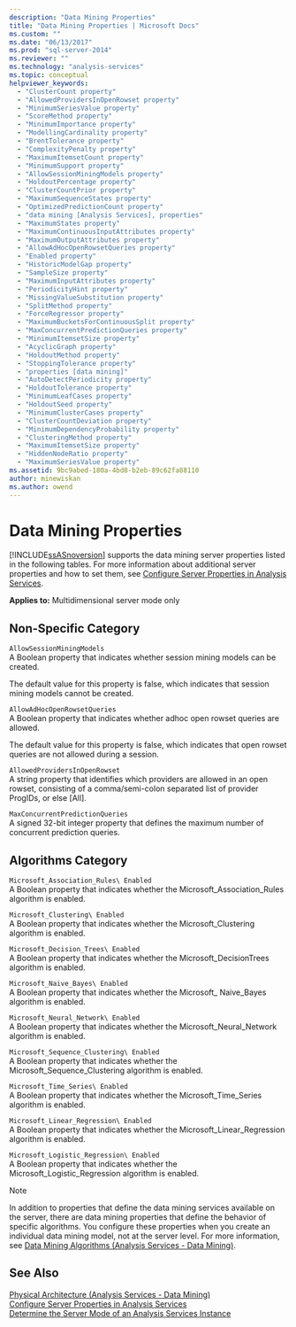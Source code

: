 ```yaml
---
description: "Data Mining Properties"
title: "Data Mining Properties | Microsoft Docs"
ms.custom: ""
ms.date: "06/13/2017"
ms.prod: "sql-server-2014"
ms.reviewer: ""
ms.technology: "analysis-services"
ms.topic: conceptual
helpviewer_keywords: 
  - "ClusterCount property"
  - "AllowedProvidersInOpenRowset property"
  - "MinimumSeriesValue property"
  - "ScoreMethod property"
  - "MinimumImportance property"
  - "ModellingCardinality property"
  - "BrentTolerance property"
  - "ComplexityPenalty property"
  - "MaximumItemsetCount property"
  - "MinimumSupport property"
  - "AllowSessionMiningModels property"
  - "HoldoutPercentage property"
  - "ClusterCountPrior property"
  - "MaximumSequenceStates property"
  - "OptimizedPredictionCount property"
  - "data mining [Analysis Services], properties"
  - "MaximumStates property"
  - "MaximumContinuousInputAttributes property"
  - "MaximumOutputAttributes property"
  - "AllowAdHocOpenRowsetQueries property"
  - "Enabled property"
  - "HistoricModelGap property"
  - "SampleSize property"
  - "MaximumInputAttributes property"
  - "PeriodicityHint property"
  - "MissingValueSubstitution property"
  - "SplitMethod property"
  - "ForceRegressor property"
  - "MaximumBucketsForContinuousSplit property"
  - "MaxConcurrentPredictionQueries property"
  - "MinimumItemsetSize property"
  - "AcyclicGraph property"
  - "HoldoutMethod property"
  - "StoppingTolerance property"
  - "properties [data mining]"
  - "AutoDetectPeriodicity property"
  - "HoldoutTolerance property"
  - "MinimumLeafCases property"
  - "HoldoutSeed property"
  - "MinimumClusterCases property"
  - "ClusterCountDeviation property"
  - "MinimumDependencyProbability property"
  - "ClusteringMethod property"
  - "MaximumItemsetSize property"
  - "HiddenNodeRatio property"
  - "MaximumSeriesValue property"
ms.assetid: 9bc9abed-180a-4bd8-b2eb-89c62fa88110
author: minewiskan
ms.author: owend
---
```

# Data Mining Properties
  [!INCLUDE[ssASnoversion](../../includes/ssasnoversion-md.md)] supports the data mining server properties listed in the following tables. For more information about additional server properties and how to set them, see [Configure Server Properties in Analysis Services](server-properties-in-analysis-services.md).  
  
 **Applies to:** Multidimensional server mode only  
  
## Non-Specific Category  
 `AllowSessionMiningModels`  
 A Boolean property that indicates whether session mining models can be created.  
  
 The default value for this property is false, which indicates that session mining models cannot be created.  
  
 `AllowAdHocOpenRowsetQueries`  
 A Boolean property that indicates whether adhoc open rowset queries are allowed.  
  
 The default value for this property is false, which indicates that open rowset queries are not allowed during a session.  
  
 `AllowedProvidersInOpenRowset`  
 A string property that identifies which providers are allowed in an open rowset, consisting of a comma/semi-colon separated list of provider ProgIDs, or else [All].  
  
 `MaxConcurrentPredictionQueries`  
 A signed 32-bit integer property that defines the maximum number of concurrent prediction queries.  
  
## Algorithms Category  
 `Microsoft_Association_Rules\ Enabled`  
 A Boolean property that indicates whether the Microsoft_Association_Rules algorithm is enabled.  
  
 `Microsoft_Clustering\ Enabled`  
 A Boolean property that indicates whether the Microsoft_Clustering algorithm is enabled.  
  
 `Microsoft_Decision_Trees\ Enabled`  
 A Boolean property that indicates whether the Microsoft_DecisionTrees algorithm is enabled.  
  
 `Microsoft_Naive_Bayes\ Enabled`  
 A Boolean property that indicates whether the Microsoft_ Naive_Bayes algorithm is enabled.  
  
 `Microsoft_Neural_Network\ Enabled`  
 A Boolean property that indicates whether the Microsoft_Neural_Network algorithm is enabled.  
  
 `Microsoft_Sequence_Clustering\ Enabled`  
 A Boolean property that indicates whether the Microsoft_Sequence_Clustering algorithm is enabled.  
  
 `Microsoft_Time_Series\ Enabled`  
 A Boolean property that indicates whether the Microsoft_Time_Series algorithm is enabled.  
  
 `Microsoft_Linear_Regression\ Enabled`  
 A Boolean property that indicates whether the Microsoft_Linear_Regression algorithm is enabled.  
  
 `Microsoft_Logistic_Regression\ Enabled`  
 A Boolean property that indicates whether the Microsoft_Logistic_Regression algorithm is enabled.  
  
> [!NOTE]  
>  In addition to properties that define the data mining services available on the server, there are data mining properties that define the behavior of specific algorithms. You configure these properties when you create an individual data mining model, not at the server level. For more information, see [Data Mining Algorithms &#40;Analysis Services - Data Mining&#41;](../data-mining/data-mining-algorithms-analysis-services-data-mining.md).  
  
## See Also  
 [Physical Architecture &#40;Analysis Services - Data Mining&#41;](../data-mining/physical-architecture-analysis-services-data-mining.md)   
 [Configure Server Properties in Analysis Services](server-properties-in-analysis-services.md)   
 [Determine the Server Mode of an Analysis Services Instance](../instances/determine-the-server-mode-of-an-analysis-services-instance.md)  
  
  
